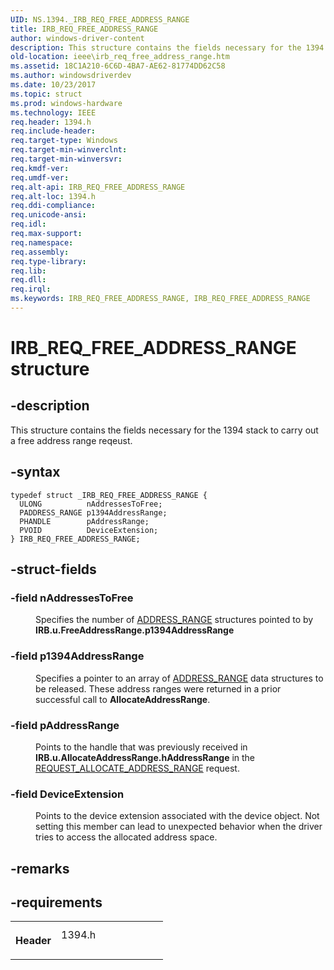 ```yaml
---
UID: NS.1394._IRB_REQ_FREE_ADDRESS_RANGE
title: IRB_REQ_FREE_ADDRESS_RANGE
author: windows-driver-content
description: This structure contains the fields necessary for the 1394 stack to carry out a free address range reqeust.
old-location: ieee\irb_req_free_address_range.htm
ms.assetid: 18C1A210-6C6D-4BA7-AE62-81774DD62C58
ms.author: windowsdriverdev
ms.date: 10/23/2017
ms.topic: struct
ms.prod: windows-hardware
ms.technology: IEEE
req.header: 1394.h
req.include-header: 
req.target-type: Windows
req.target-min-winverclnt: 
req.target-min-winversvr: 
req.kmdf-ver: 
req.umdf-ver: 
req.alt-api: IRB_REQ_FREE_ADDRESS_RANGE
req.alt-loc: 1394.h
req.ddi-compliance: 
req.unicode-ansi: 
req.idl: 
req.max-support: 
req.namespace: 
req.assembly: 
req.type-library: 
req.lib: 
req.dll: 
req.irql: 
ms.keywords: IRB_REQ_FREE_ADDRESS_RANGE, IRB_REQ_FREE_ADDRESS_RANGE
---
```


# IRB_REQ_FREE_ADDRESS_RANGE structure



## -description
<p>This structure contains the fields necessary for the 1394 stack to carry out a free address range reqeust.</p>


## -syntax

````
typedef struct _IRB_REQ_FREE_ADDRESS_RANGE {
  ULONG          nAddressesToFree;
  PADDRESS_RANGE p1394AddressRange;
  PHANDLE        pAddressRange;
  PVOID          DeviceExtension;
} IRB_REQ_FREE_ADDRESS_RANGE;
````


## -struct-fields
<dl>

### -field <b>nAddressesToFree</b>

<dd>
<p>Specifies the number of <a href="https://msdn.microsoft.com/library/windows/hardware/ff536908">ADDRESS_RANGE</a> structures pointed to by <b>IRB.u.FreeAddressRange.p1394AddressRange</b></p>
</dd>

### -field <b>p1394AddressRange</b>

<dd>
<p>Specifies a pointer to an array of <a href="https://msdn.microsoft.com/library/windows/hardware/ff536908">ADDRESS_RANGE</a> data structures to be released. These address ranges were returned in a prior successful call to <b>AllocateAddressRange</b>.</p>
</dd>

### -field <b>pAddressRange</b>

<dd>
<p>Points to the handle that was previously received in <b>IRB.u.AllocateAddressRange.hAddressRange</b> in the  <a href="https://msdn.microsoft.com/library/windows/hardware/ff537632">REQUEST_ALLOCATE_ADDRESS_RANGE</a> request.</p>
</dd>

### -field <b>DeviceExtension</b>

<dd>
<p>Points to the device extension associated with the device object. Not setting this member can lead to unexpected behavior when the driver tries to access the allocated address space. </p>
</dd>
</dl>

## -remarks


## -requirements
<table>
<tr>
<th width="30%">
<p>Header</p>
</th>
<td width="70%">
<dl>
<dt>1394.h</dt>
</dl>
</td>
</tr>
</table>